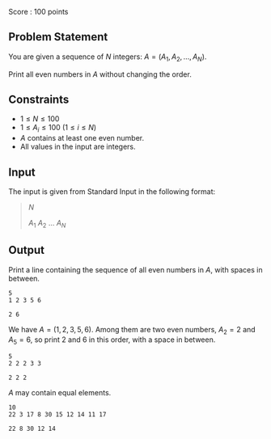 Score : $100$ points

## Problem Statement

You are given a sequence of $N$ integers: $A=(A _ 1,A _ 2,\ldots,A _ N)$.

Print all even numbers in $A$ without changing the order.

## Constraints

- $1\leq N\leq 100$
- $1\leq A _ i\leq 100\ (1\leq i\leq N)$
- $A$ contains at least one even number.
- All values in the input are integers.

## Input

The input is given from Standard Input in the following format:

> $N$
> 
> $A _ 1$ $A _ 2$ $\ldots$ $A _ N$

## Output

Print a line containing the sequence of all even numbers in $A$, with spaces in between.

```input1
5
1 2 3 5 6
```

```output1
2 6
```

We have $A=(1,2,3,5,6)$.
Among them are two even numbers, $A _ 2=2$ and $A _ 5=6$, so print $2$ and $6$ in this order, with a space in between.

```input2
5
2 2 2 3 3
```

```output2
2 2 2
```

$A$ may contain equal elements.

```input3
10
22 3 17 8 30 15 12 14 11 17
```

```output3
22 8 30 12 14
```
